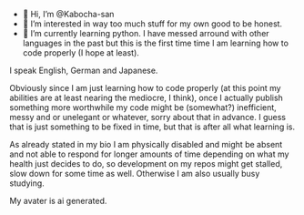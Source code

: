 - 👋 Hi, I’m @Kabocha-san
- 👀 I’m interested in way too much stuff for my own good to be honest.
- 🌱 I’m currently learning python. I have messed arround with other languages in the past but this is the first time time I am learning how to code  properly (I hope at least).

I speak English, German and Japanese.

Obviously since I am just learning how to code properly (at this point my abilities are at least nearing the mediocre, I think), once I actually publish something more worthwhile my code might be (somewhat?) inefficient, messy and or unelegant or whatever, sorry about that in advance. I guess that is just something to be fixed in time, but that is after all what learning is.

As already stated in my bio I am physically disabled and might be absent and not able to respond for longer amounts of time depending on what my health just decides to do, so development on my repos might get stalled, slow down for some time as well. Otherwise I am also usually busy studying.

My avater is ai generated.

<!---
Kabocha-san/Kabocha-san is a ✨ special ✨ repository because its `README.md` (this file) appears on your GitHub profile.
You can click the Preview link to take a look at your changes.
--->
